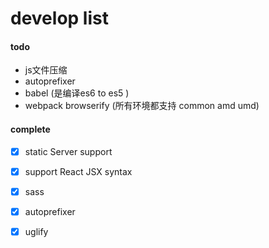 
develop list
=======

#### todo  

- js文件压缩
- autoprefixer
- babel (是编译es6 to es5 )
- webpack browserify (所有环境都支持 common amd umd)

#### complete  

- [x] static Server support 
- [x] support React JSX syntax
- [x] sass 
- [x] autoprefixer
- [x] uglify


